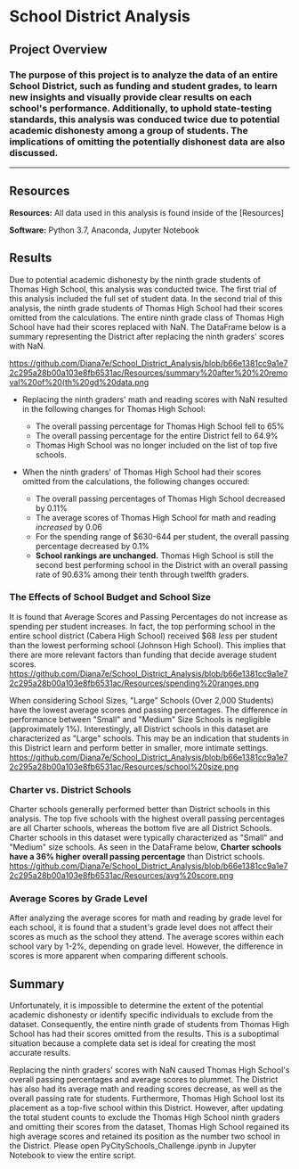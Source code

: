 
# School District Analysis

## Project Overview
### The purpose of this project is to analyze the data of an entire School District, such as funding and student grades, to learn new insights and visually provide clear results on each school's performance. Additionally, to uphold state-testing standards, this analysis was conduced twice due to potential academic dishonesty among a group of students. The implications of omitting the potentially dishonest data are also discussed.
---
## Resources
**Resources:** All data used in this analysis is found inside of the [Resources]

**Software:** Python 3.7, Anaconda, Jupyter Notebook

## Results
Due to potential academic dishonesty by the ninth grade students of Thomas High School, this analysis was conducted twice. The first trial of this analysis included the full set of student data. In the second trial of this analysis, the ninth grade students of Thomas High School had their scores omitted from the calculations. The entire ninth grade class of Thomas High School have had their scores replaced with NaN. The DataFrame below is a summary representing the District after replacing the ninth graders' scores with NaN.

https://github.com/Diana7e/School_District_Analysis/blob/b66e1381cc9a1e72c295a28b00a103e8fb6531ac/Resources/summary%20after%20%20removal%20of%20(th%20gd%20data.png

- Replacing the ninth graders' math and reading scores with NaN resulted in the following changes for Thomas High School:
  - The overall passing percentage for Thomas High School fell to 65%
  - The overall passing percentage for the entire District fell to 64.9%
  - Thomas High School was no longer included on the list of top five schools.

- When the ninth graders' of Thomas High School had their scores omitted from the calculations, the following changes occured:
  - The overall passing percentages of Thomas High School decreased by 0.11%
  - The average scores of Thomas High School for math and reading *increased* by 0.06
  - For the spending range of $630-644 per student, the overall passing percentage decreased by 0.1%
  - **School rankings are unchanged.** Thomas High School is still the second best performing school in the District with an overall passing rate of 90.63% among their tenth through twelfth graders.
  

### The Effects of School Budget and School Size
It is found that Average Scores and Passing Percentages do not increase as spending per student increases. In fact, the top performing school in the entire school district (Cabera High School) received $68 *less* per student than the lowest performing school (Johnson High School). This implies that there are more relevant factors than funding that decide average student scores.
https://github.com/Diana7e/School_District_Analysis/blob/b66e1381cc9a1e72c295a28b00a103e8fb6531ac/Resources/spending%20ranges.png

When considering School Sizes, "Large" Schools (Over 2,000 Students) have the lowest average scores and passing percentages. The difference in performance between "Small" and "Medium" Size Schools is negligible (approximately 1%). Interestingly, all District schools in this dataset are characterized as "Large" schools. This may be an indication that students in this District learn and perform better in smaller, more intimate settings.
https://github.com/Diana7e/School_District_Analysis/blob/b66e1381cc9a1e72c295a28b00a103e8fb6531ac/Resources/school%20size.png

### Charter vs. District Schools
Charter schools generally performed better than District schools in this analysis. The top five schools with the highest overall passing percentages are all Charter schools, whereas the bottom five are all District Schools. Charter schools in this dataset were typically characterized as "Small" and "Medium" size schools. As seen in the DataFrame below, **Charter schools have a 36% higher overall passing percentage** than District schools.
https://github.com/Diana7e/School_District_Analysis/blob/b66e1381cc9a1e72c295a28b00a103e8fb6531ac/Resources/avg%20score.png

### Average Scores by Grade Level
After analyzing the average scores for math and reading by grade level for each school, it is found that a student's grade level does not affect their scores as much as the school they attend. The average scores within each school vary by 1-2%, depending on grade level. However, the difference in scores is more apparent when comparing different schools. 


## Summary
Unfortunately, it is impossible to determine the extent of the potential academic dishonesty or identify specific individuals to exclude from the dataset. Consequently, the entire ninth grade of students from Thomas High School has had their scores omitted from the results. This is a suboptimal situation because a complete data set is ideal for creating the most accurate results.

Replacing the ninth graders' scores with NaN caused Thomas High School's overall passing percentages and average scores to plummet. The District has also had its average math and reading scores decrease, as well as the overall passing rate for students. Furthermore, Thomas High School lost its placement as a top-five school within this District. However, after updating the total student counts to exclude the Thomas High School ninth graders and omitting their scores from the dataset, Thomas High School regained its high average scores and retained its position as the number two school in the District. Please open PyCitySchools_Challenge.ipynb in Jupyter Notebook to view the entire script.
